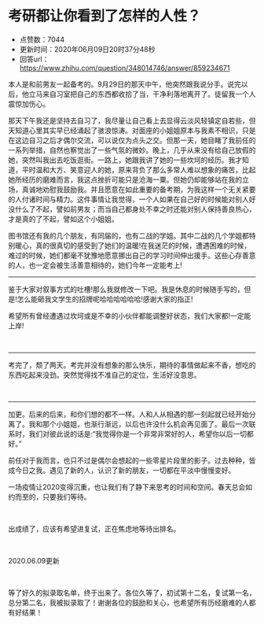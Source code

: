 # 考研都让你看到了怎样的人性？
- 点赞数：7044
- 更新时间：2020年06月09日20时37分48秒
- 回答url：https://www.zhihu.com/question/348014746/answer/859234671
<body>
 <p data-pid="M8Xfc_b4">本人是和前男友一起备考的。9月29日的那天中午，他突然跟我说分手。说完以后，他立马来自习室把自己的东西都收拾了当，干净利落地离开了。徒留我一个人震惊加伤心。</p>
 <p data-pid="LHCnEtTz">那天下午我还是坚持去自习了，我尽量让自己看上去显得云淡风轻镇定自若些，但天知道心里其实早已经涌起了骇浪惊涛。对面座的小姐姐原本与我素不相识，只是在这边自习之后才偶尔交流，可以说仅为点头之交。但那一天，她目睹了我前任的一系列举措，自然也察觉出了一些气氛的微妙。晚上，几乎从来没有给自己放假的她，突然叫我出去吃饭逛街。一路上，她跟我讲了她的一些坎坷的经历。我才知道，平时温和大方、笑意迎人的她，原来背负了那么多常人难以想象的痛苦，比起她所经历的磨难而言，我这点挫折可能只是沧海一粟。但她仍却能够站在我的立场，真诚地劝慰我鼓励我。并且愿意在如此重要的备考期，为我这样一个无关紧要的人付诸时间与精力。这件事情让我觉得，一个人如果在自己好的时候能对别人好没什么了不起，譬如前男友；而当自己都身处不幸之时还能对别人保持善良热心，才是真的了不起，譬如这个小姐姐。</p>
 <p data-pid="AJiANDMl">图书馆还有我的几个朋友，有同届的，也有二战的学姐。其中二战的几个学姐都特别暖心，真的很真切的感受到了她们的温暖!在我迷茫的时候，遭遇困难的时候，难过的时候，她们都毫不犹豫地愿意挪出自己的学习时间伸出援手。这些心存善意的人，也一定会被生活善意相待的，她们今年一定能考上!</p>
 <hr>
 <p data-pid="TBtqN5Bn">鉴于大家对叙事方式的吐槽!那么我就修改一下吧。我是休息的时候随手写的，但是!怎么能砸我文学生的招牌呢哈哈哈哈哈哈!感谢大家的指正!</p>
 <p data-pid="9kIK0WuE">希望所有曾经遭遇过坎坷或是不幸的小伙伴都能调整好状态，我们大家都!一定能上岸!</p>
 <p class="ztext-empty-paragraph"><br></p>
 <hr>
 <p data-pid="6ObQNeUy">考完了，颓了两天。考完并没有想象的那么快乐，期待的事情做起来不香，想吃的东西吃起来没劲。突然觉得找不准自己的定位，生活好没意思。</p>
 <p class="ztext-empty-paragraph"><br></p>
 <hr>
 <p data-pid="fFcEjve4">加更。后来的后来，和你们想的都不一样。人和人从相遇的那一刻起就已经开始分离了。我和那个小姐姐，也渐行渐远，以后也许没什么机会再见面了。最后一次联系时，我们对彼此说的话是:“我觉得你是一个非常非常好的人，希望你以后一切都好。”</p>
 <p data-pid="NnML1a-a">前任对于我而言，也只不过是偶尔会想起的一些零星片段里的影子。过去种种，皆成今日之我。遇见了新的人，认识了新的朋友，一切都在平淡中慢慢变好。</p>
 <p data-pid="mFpEChdX">一场疫情让2020变得沉重，也让我们有了静下来思考的时间和空间。春天总会如约而至的，只要我们等待。</p>
 <p class="ztext-empty-paragraph"><br></p>
 <p data-pid="UOexHX8p">出成绩了，应该有希望进复试，正在焦虑地等待出排名。</p>
 <p class="ztext-empty-paragraph"><br></p>
 <p data-pid="Xl6V3wC8">2020.06.09更新</p>
 <p class="ztext-empty-paragraph"><br></p>
 <p data-pid="a4r_HMFi">等了好久的拟录取名单，终于出来了。各位久等了，初试第十二名，复试第一名，总分第二名，我被拟录取了！谢谢各位的鼓励和关心，也希望所有历经磨难的人都有好结果！</p>
</body>